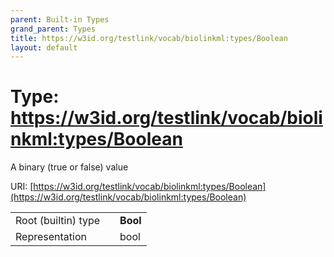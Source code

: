 ```yaml
---
parent: Built-in Types
grand_parent: Types
title: https://w3id.org/testlink/vocab/biolinkml:types/Boolean
layout: default
---
```


# Type: https://w3id.org/testlink/vocab/biolinkml:types/Boolean


A binary (true or false) value

URI: [https://w3id.org/testlink/vocab/biolinkml:types/Boolean](https://w3id.org/testlink/vocab/biolinkml:types/Boolean)

|  |  |  |
| --- | --- | --- |
| Root (builtin) type | | **Bool** |
| Representation | | bool |

